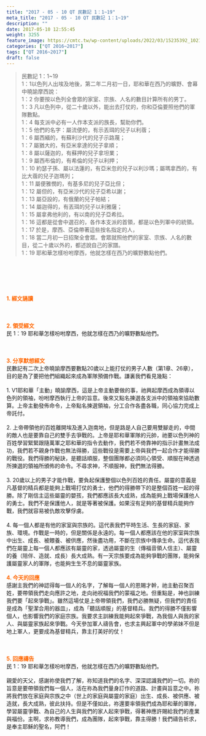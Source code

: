 ```yaml
---
title: "2017 - 05 - 10 QT 民數記 1：1~19"
meta_title: "2017 - 05 - 10 QT 民數記 1：1~19"
description: ""
date: 2017-05-10 12:55:45
weight: 3255
feature_image: https://cmtc.tw/wp-content/uploads/2022/03/15235392_10211799862337740_180693556567566654_o-1.webp
categories: ["QT 2016~2017"]
tags: ["QT 2016~2017"]
draft: false
---
```


<blockquote>民數記 1：1~19<br />
1：1以色列人出埃及地後，第二年二月初一日，耶和華在西乃的曠野、會幕中曉諭摩西說：<br />
1：2 你要按以色列全會眾的家室、宗族、人名的數目計算所有的男丁。<br />
1：3 凡以色列中，從二十歲以外，能出去打仗的，你和亞倫要照他們的軍隊數點。<br />
1：4 每支派中必有一人作本支派的族長，幫助你們。<br />
1：5 他們的名字：屬流便的，有示丟珥的兒子以利蓿；<br />
1：6 屬西緬的，有蘇利沙代的兒子示路蔑；<br />
1：7 屬猶大的，有亞米拿達的兒子拿順；<br />
1：8 屬以薩迦的，有蘇押的兒子拿坦業；<br />
1：9 屬西布倫的，有希倫的兒子以利押；<br />
1：10 約瑟子孫、屬以法蓮的，有亞米忽的兒子以利沙瑪；屬瑪拿西的，有比大蓿的兒子迦瑪列；<br />
1：11 屬便雅憫的，有基多尼的兒子亞比但；<br />
1：12 屬但的，有亞米沙代的兒子亞希以謝；<br />
1：13 屬亞設的，有俄蘭的兒子帕結；<br />
1：14 屬迦得的，有丟珥的兒子以利雅薩；<br />
1：15 屬拿弗他利的，有以南的兒子亞希拉。<br />
1：16 這都是從會中選召的，各作本支派的首領，都是以色列軍中的統領。<br />
1：17 於是，摩西、亞倫帶著這些按名指定的人，<br />
1：18 當二月初一日招聚全會眾。會眾就照他們的家室、宗族、人名的數目，從二十歲以外的，都述說自己的家譜。<br />
1：19 耶和華怎樣吩咐摩西，他就怎樣在西乃的曠野數點他們。</blockquote><br />
&nbsp;<br />
<br />
&nbsp;<br />
<br />
<span style="color: #ff6600;"><strong>1. </strong><strong>經文誦讀</strong></span><br />
<br />
<span style="color: #ff6600;"><strong> </strong></span><br />
<br />
<span style="color: #ff6600;"><strong>2. </strong><strong>領受經文<br />
</strong></span>民 1：19 耶和華怎樣吩咐摩西，他就怎樣在西乃的曠野數點他們。<br />
<br />
&nbsp;<br />
<br />
<span style="color: #ff6600;"><strong>3. 分享默想經文<br />
</strong></span>民數記有二次上帝曉諭摩西要數點20歲以上能打仗的男子人數（第1章、26章），目的是為了要把他們組織起來成為軍隊預備作戰。謙裏我們看見幾點：<br />
<br />
1. V1耶和華「主動」曉諭摩西，這是上帝主動要做的事，祂興起摩西成為領導以色列的領袖，吩咐摩西執行上帝的旨意。後來又點名揀選各支派中的領袖來協助數算。上帝主動發佈命令，上帝點名揀選領袖，分工合作各盡各職，同心協力完成上帝託付。<br />
<br />
2. 上帝帶領他的百姓離開埃及進入迦南地，但是路是人自己要用雙腳走的，中間的敵人也是要靠自己的雙手去爭戰的。上帝是耶和華軍隊的元帥，祂要以色列神的百姓學習緊緊跟隨萬軍之耶和華的指令去動作，我們若不倚靠神的指示計畫無法成功，我們若不親身作戰也無法得勝，這些戰役是需要上帝與我們一起合作才能得勝的戰役。我們得勝的秘訣，是聽話順服，整個團隊都必須同心領受、順服在神透過所揀選的領袖所頒佈的命令。不尋求神，不順服神，我們無法得勝。<br />
<br />
3. 20歲以上的男子才能作戰，要負起保護整個以色列百姓的責任。屬靈的意義是凡基督的精兵都是能夠上戰場打仗的勇士，他們的得勝帶下的是整個百姓一起的得勝。除了剛信主這些屬靈的嬰孩，我們都應該長大成熟，成為能夠上戰場保護他人的勇士。我們不是保護他人，就是等著被保護。如果沒有足夠的基督精兵能夠作戰，我們就容易被仇敵攻擊俘虜。<br />
<br />
4. 每一個人都是有他的家室與宗族的。這代表我們平時生活、生長的家庭、家族、環境。作戰是一時的，但是關係是永遠的。每一個人都應該在他的家室與宗族中出生、成長、被餵養、被供應，然後盡功用，不斷在宗族中傳承生命。這代表我們在屬靈上每一個人都應該有屬靈的家，透過屬靈的生（傳福音領人信主）、屬靈的養（陪伴、造就、成長）長大成熟。有一天宗族要成為能夠爭戰的團隊，能夠保護屬靈家人的軍隊，也能夠生生不息的屬靈家族。<br />
<br />
<span style="color: #ff6600;"><strong>4. 今天的回應<br />
</strong></span>感謝主我們的神認得每一個人的名字，了解每一個人的恩賜才幹，祂主動召聚百姓，要帶領我們走向應許之地，走向祂祝福我們的蒙福之地。但重點是，神也訓練我們要「起來爭戰」。雖然這場仗是上帝帶領我們，我們必勝無疑，但我們的責任是成為「聖潔合用的器皿」，成為「聽話順服」的基督精兵。我們的得勝不僅影響個人，也影響我們的家庭宗族。我要求主訓練我能夠起來爭戰，為我個人與我的家人、與屬靈家族起來爭戰。今天參加軍人禱告會，也求主興起軍中的學弟妹不但是地上軍人，更要成為基督精兵，靠主打美好的仗！<br />
<br />
&nbsp;<br />
<br />
<span style="color: #ff6600;"><strong>5. 回應禱告<br />
</strong></span>民 1：19 耶和華怎樣吩咐摩西，他就怎樣在西乃的曠野數點他們。<br />
<br />
親愛的天父，感謝祢使我們了解，祢知道我們的名字、深深認識我們的一切。祢的旨意是要帶領我們每一個人，活在祢為我們量身訂作的道路、計畫與旨意之中。祢將我們放在家庭與宗族之中（世上的家庭與屬靈的家庭）出生、成長、被供應、被造就，長大成熟，彼此扶持。但是不僅如此，祢還要率領我們成為耶和華的軍隊，學習屬靈爭戰、為自己的人生與我們的家人起來爭戰，得著神應許賜給我們的產業與福份。主啊，求祢教導我們，成為團隊，起來爭戰，靠主得勝！我們禱告祈求，是奉主耶穌的聖名，阿們！
        